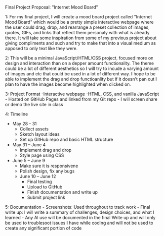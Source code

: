Final Project Proposal: "Internet Mood Board"

1: For my final project, I will create a mood board project called "Internet Mood Board" which would be a pretty simple interactive webpage where the user could drag, drop, and rearrange a preset collection of images, quotes, GIFs, and links that reflect them personaly with what is already there. It will take some inspiration from some of my previous project about giving compliments and such and try to make that into a visual medium as apposed to only text like they were.

2: This will be a minimal JavaScript/HTML/CSS project, focused more on design and interaction than on a depper amount functionality. The theme could be a lot of different aesthetics so I will try to incude a varying amount of images and etc that could be used in a lot of different way. I hope to be able to implement the drag and drop functioanlity but if it doesn't pan out I plan to have the images become highlighted when clicked on.

3: Project Format
    -Interactive webpage
    -HTML, CSS, and vanilla JavaScript
    - Hosted on GitHub Pages and linked from my Git repo
    - I will screen share or demo the live site in class

4: Timeline
  - May 28 - 31
    - Collect assets
    - Sketch layout ideas
    - Set up GitHub repo and basic HTML structure
  - May 31 – June 4
    - Implement drag and drop 
    - Style page using CSS 
- June 5 – June 9
    - Make sure it is responsivene
    - Polish design, fix any bugs
  - June 10 – June 12
    - Final testing
    - Upload to GitHub 
    - Finish documentation and write up
    - Submit project link

5: Documentation
    - Screenshots: Used throughout to track work
    - Final write up: I will write a summary of challenges, design choices, and what I learned
    - Any AI use will be documented in the final Write up and will only be used to troublesoot issues I have while coding and will not be used to create any significant portion of code

